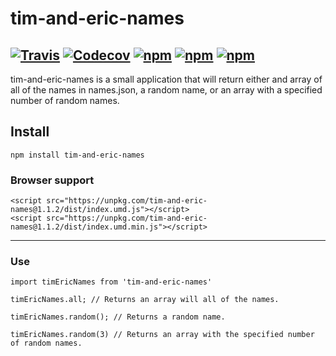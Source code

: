 # tim-and-eric-names
[![Travis](https://img.shields.io/travis/JohnIrle/tim-and-eric-names.svg)](https://travis-ci.org/JohnIrle/tim-and-eric-names)
[![Codecov](https://img.shields.io/codecov/c/github/JohnIrle/tim-and-eric-names.svg)](https://codecov.io/gh/JohnIrle/tim-and-eric-names)
[![npm](https://img.shields.io/npm/v/tim-and-eric-names.svg)](https://www.npmjs.com/package/tim-and-eric-names)
[![npm](https://img.shields.io/npm/l/tim-and-eric-names.svg)]()
[![npm](https://img.shields.io/npm/dt/tim-and-eric-names.svg)]()
---
tim-and-eric-names is a small application that will return either and array of all of the names in names.json, a random name, or an array with a specified number of random names.

## Install
```
npm install tim-and-eric-names

```
### Browser support
```
<script src="https://unpkg.com/tim-and-eric-names@1.1.2/dist/index.umd.js"></script>
<script src="https://unpkg.com/tim-and-eric-names@1.1.2/dist/index.umd.min.js"></script>
```
---
### Use
```
import timEricNames from 'tim-and-eric-names'

timEricNames.all; // Returns an array will all of the names.

timEricNames.random(); // Returns a random name.

timEricNames.random(3) // Returns an array with the specified number of random names.
```
